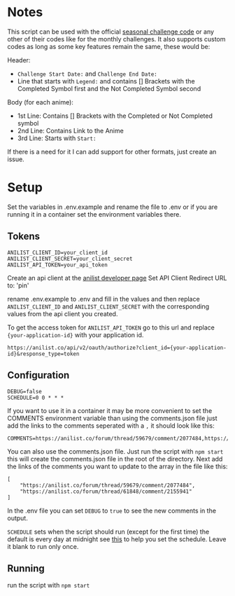 # Notes

This script can be used with the official [seasonal challenge code](https://docs.google.com/document/d/1hE-R6Nz0n5BaXiwuHLTHv6xeYOjAdIH7lMHhemCqsDc) or any other of their codes like for the monthly challenges. It also supports custom codes as long as some key features remain the same, these would be:

Header:

- `Challenge Start Date:` and `Challenge End Date:`
- Line that starts with `Legend:` and contains [] Brackets with the Completed Symbol first and the Not Completed Symbol second

Body (for each anime):

- 1st Line: Contains [] Brackets with the Completed or Not Completed symbol
- 2nd Line: Contains Link to the Anime
- 3rd Line: Starts with `Start:`

If there is a need for it I can add support for other formats, just create an issue.

# Setup

Set the variables in .env.example and rename the file to .env or if you are running it in a container set the environment variables there.

## Tokens

```
ANILIST_CLIENT_ID=your_client_id
ANILIST_CLIENT_SECRET=your_client_secret
ANILIST_API_TOKEN=your_api_token
```

Create an api client at the [anilist developer page](https://anilist.co/settings/developer)
Set API Client Redirect URL to: 'pin'

rename .env.example to .env and fill in the values and then replace `ANILIST_CLIENT_ID` and `ANILIST_CLIENT_SECRET` with the corresponding values from the api client you created.

To get the access token for `ANILIST_API_TOKEN` go to this url and replace `{your-application-id}` with your application id.

```
https://anilist.co/api/v2/oauth/authorize?client_id={your-application-id}&response_type=token
```

## Configuration

```
DEBUG=false
SCHEDULE=0 0 * * *
```

If you want to use it in a container it may be more convenient to set the COMMENTS environment variable than using the comments.json file just add the links to the comments seperated with a `,` it should look like this:

```
COMMENTS=https://anilist.co/forum/thread/59679/comment/2077484,https://anilist.co/forum/thread/61848/comment/2155941
```

You can also use the comments.json file. Just run the script with `npm start` this will create the comments.json file in the root of the directory. Next add the links of the comments you want to update to the array in the file like this:

```
[
    "https://anilist.co/forum/thread/59679/comment/2077484",
    "https://anilist.co/forum/thread/61848/comment/2155941"
]
```

In the .env file you can set `DEBUG` to `true` to see the new comments in the output.

`SCHEDULE` sets when the script should run (except for the first time) the default is every day at midnight see [this](https://crontab.guru/) to help you set the schedule. Leave it blank to run only once.

## Running

run the script with `npm start`
